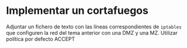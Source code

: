 # Implementar un cortafuegos

Adjuntar un fichero de texto con las líneas correspondientes de `iptables` que configuren la red del tema anterior con una DMZ y una MZ. Utilizar política por defecto ACCEPT
